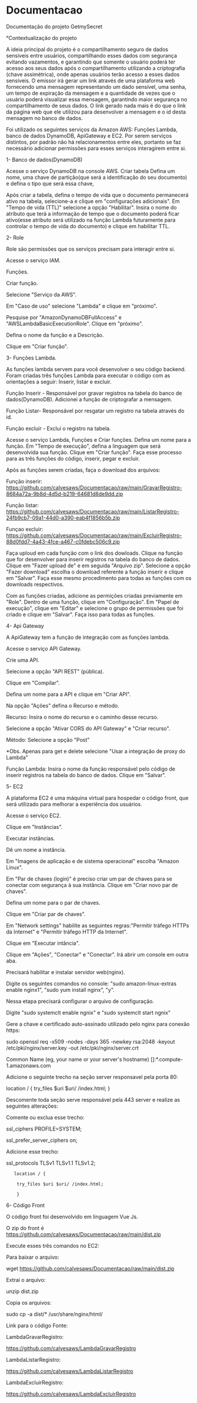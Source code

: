 # Documentacao
Documentação do projeto GetmySecret

°Contextualização do projeto

A ideia principal do projeto é o compartilhamento seguro de dados sensíveis entre usuários, compartilhando esses dados com segurança evitando vazamentos, e
garantindo que somente o usuário poderá ter acesso aos seus dados após o compartilhamento utilizando a criptografia (chave assimétrica), onde apenas usuários
terão acesso a esses dados sensíveis.
O emissor irá gerar um link através de uma plataforma web fornecendo uma mensagem representando um dado sensível, uma senha, um tempo de expiração da
mensagem e
a quantidade de vezes que o usuário poderá visualizar essa mensagem, garantindo maior segurança no compartilhamento de seus dados. O link gerado nada mais é do
que
o link da página web que ele utilizou para desenvolver a mensagem e o id desta mensagem no banco de dados.

Foi utilizado os seguintes serviços da Amazon AWS: Funções Lambda, banco de dados DynamoDB, ApiGateway e EC2. Por serem serviços distintos, por padrão não há
relacionamentos entre eles, portanto se faz necessário adicionar permissões para esses serviços interagirem entre si.

1- Banco de dados(DynamoDB)

Acesse o serviço DynamoDB na console AWS.
Criar tabela
Defina um nome, uma chave de partição(que será a identificação do seu documento) e defina o tipo que será essa chave,

Após criar a tabela, defina o tempo de vida que o documento permanecerá ativo na tabela, selecione-a e clique em "configurações adicionais". Em "Tempo de
vida (TTL)" selecione a opção "Habilitar". Insira o nome do atributo que terá a informação de tempo que o documento poderá ficar ativo(esse atributo será
utilizado na função Lambda futuramente para controlar o tempo de vida do documento) e clique em habilitar TTL.

2- Role

Role são permissões que os serviços precisam para interagir entre si. 

Acesse o serviço IAM.

Funções.

Criar função.

Selecione "Serviço da AWS".

Em "Caso de uso" selecione "Lambda" e clique em "próximo".

Pesquise por "AmazonDynamoDBFullAccess" e "AWSLambdaBasicExecutionRole". Clique em "próximo".

Defina o nome da função e a Descrição.

Clique em "Criar função".


3- Funções Lambda.

As funções lambda servem para você desenvolver o seu código backend.
Foram criadas três funções Lambda para executar o código com as orientações a seguir:
Inserir, listar e excluir.

Função Inserir - Responsável por gravar registros na tabela do banco de dados(DynamoDB).
Adicionei a função de criptografar a mensagem.

Função Listar- Responsável por resgatar um registro na tabela através do id.

Função excluir - Exclui o registro na tabela.


Acesse o serviço Lambda, Funções e Criar funções.
Defina um nome para a função.
Em "Tempo de execução", defina a linguagem que será desenvolvida sua função.
Clique em "Criar função".
Faça esse processo para as três funções do código, inserir, pegar e excluir.

Após as funções serem criadas, faça o download dos arquivos:

Função inserir:
https://github.com/calvesaws/Documentacao/raw/main/GravarRegistro-8684a72a-9b8d-4d5d-b219-64681d8de9dd.zip

Função listar:
https://github.com/calvesaws/Documentacao/raw/main/ListarRegistro-24fb9cb7-09a1-44d0-a390-eab4f1856b5b.zip

Funçao excluir:
https://github.com/calvesaws/Documentacao/raw/main/ExcluirRegistro-88d0fdd7-4a43-4fce-a467-c0fdebc506c9.zip

Faça uploud em cada função com o link dos dowloads.
Clique na função que for desenvolver para inserir registros na tabela do banco de dados.
Clique em "Fazer upload de" e em seguida "Arquivo zip".
Selecione a opção "Fazer download" escolha o download referente a função inserir e clique em "Salvar".
Faça esse mesmo procedimento para todas as funções com os downloads respectivos.

Com as funções criadas, adicione as permições criadas previamente em "Role".
Dentro de uma função, clique em "Configuração".
Em "Papel de execução", clique em "Editar" e selecione o grupo de permissões que foi criado e clique em "Salvar".
Faça isso para todas as funções.


4- Api Gateway

A ApiGateway tem a função de integração com as funções lambda.

Acesse o serviço API Gateway.

Crie uma API.

Selecione a opção "API REST" (pública).

Clique em "Compilar".

Defina um nome para a API e clique em "Criar API".

Na opção "Ações" defina o Recurso e método.

Recurso: Insira o nome do recurso e o caminho desse recurso.

Selecione a opção "Ativar CORS do API Gateway" e "Criar recurso".

Método: Selecione a opção "Post"

*Obs. Apenas para get e delete selecione "Usar a integração de proxy do Lambda" 

Função Lambda: Insira o nome da função responsável pelo código de inserir registros na tabela do banco de dados. Clique em "Salvar".


5- EC2

A plataforma EC2 é uma máquina virtual para hospedar o código front, que será utilizado para melhorar a experiência dos usuários.

Acesse o serviço EC2.

Clique em "Instâncias".

Executar instâncias.

Dê um nome a instância.

Em "Imagens de aplicação e de sistema operacional" escolha "Amazon Linux".

Em "Par de chaves (login)" é preciso criar um par de chaves para se conectar com segurança à sua instância. Clique em "Criar novo par de chaves".

Defina um nome para o par de chaves.

Clique em "Criar par de chaves".

Em "Network settings" habilite as seguintes regras:"Permitir tráfego HTTPs da Internet" e "Permitir tráfego HTTP da Internet".

Clique em "Executar intância".

Clique em "Ações", "Conectar" e "Conectar". Irá abrir um console em outra aba.

Precisará habilitar e instalar servidor web(nginx).

Digite os seguintes comandos no console: "sudo amazon-linux-extras enable nginx1", "sudo yum install nginx", "y".

Nessa etapa precisará configurar o arquivo de configuração.

Digite "sudo systemclt enable ngnix" e "sudo systemclt start ngnix"

Gere a chave e certificado auto-assinado utilizado pelo nginx para conexão https:

sudo openssl req -x509 -nodes -days 365 -newkey rsa:2048 -keyout /etc/pki/nginx/server.key -out /etc/pki/nginx/server.crt

Common Name (eg, your name or your server's hostname) []:*.compute-1.amazonaws.com

Adicione o seguinte trecho na seção server responsavel pela porta 80:

location / {
        try_files $uri $uri/ /index.html;
        }
        

Descomente toda seção serve responsável pela 443 server e realize as seguintes alterações:

Comente ou exclua esse trecho:

   ssl_ciphers PROFILE=SYSTEM;
   
   ssl_prefer_server_ciphers on;

Adicione esse trecho:

ssl_protocols TLSv1 TLSv1.1 TLSv1.2;
       
       location / {
        
        try_files $uri $uri/ /index.html;
        
        }


6- Código Front

O código front foi desenvolvido em linguagem Vue Js.

O zip do front é https://github.com/calvesaws/Documentacao/raw/main/dist.zip

Execute esses três comandos no EC2:

Para baixar o arquivo:

wget https://github.com/calvesaws/Documentacao/raw/main/dist.zip

Extrai o arquivo:

unzip dist.zip

Copia os arquivos:

sudo cp -a dist/* /usr/share/nginx/html/



Link para o código Fonte:

LambdaGravarRegistro:

https://github.com/calvesaws/LambdaGravarRegistro

LambdaListarRegistro:

https://github.com/calvesaws/LambdaListarRegistro

LambdaExcluirRegistro:

https://github.com/calvesaws/LambdaExcluirRegistro


















